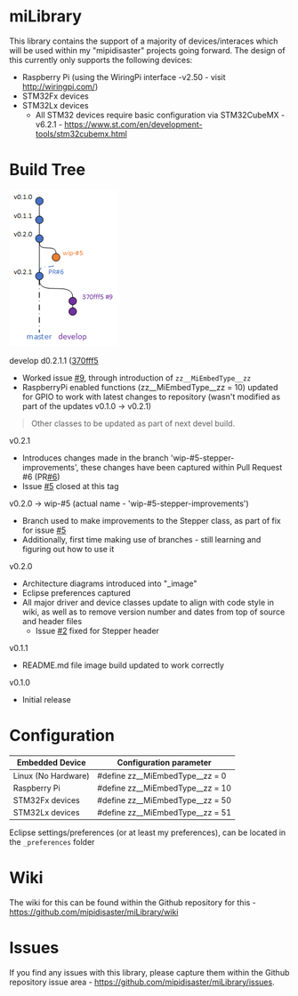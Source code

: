 # miLibrary

This library contains the support of a majority of devices/interaces which will be used within my "mipidisaster" projects going forward. The design of this currently only supports the following devices:
 * Raspberry Pi (using the WiringPi interface -v2.50 - visit http://wiringpi.com/)
 * STM32Fx devices
 * STM32Lx devices
   * All STM32 devices require basic configuration via STM32CubeMX -v6.2.1 - https://www.st.com/en/development-tools/stm32cubemx.html

# Build Tree
![build tree](/_image/Build_tree.png)

develop
d0.2.1.1 ([370fff5](https://github.com/mipidisaster/miLibrary/commit/370fff5c7c8afe60d7818f0641e5b5403ae21538)
* Worked issue [#9](https://github.com/mipidisaster/miLibrary/issues/9), through introduction of `zz__MiEmbedType__zz`
* RaspberryPi enabled functions (zz__MiEmbedType__zz  =  10) updated for GPIO to work with latest changes to repository (wasn't modified as part of the updates v0.1.0 -> v0.2.1)
> Other classes to be updated as part of next devel build.

v0.2.1
* Introduces changes made in the branch 'wip-#5-stepper-improvements', these changes have been captured within Pull Request #6 (PR[#6](https://github.com/mipidisaster/miLibrary/pull/6/))
* Issue [#5](https://github.com/mipidisaster/miLibrary/issues/5) closed at this tag

v0.2.0 -> wip-#5 (actual name - 'wip-#5-stepper-improvements')
* Branch used to make improvements to the Stepper class, as part of fix for issue [#5](https://github.com/mipidisaster/miLibrary/issues/5)
* Additionally, first time making use of branches - still learning and figuring out how to use it

v0.2.0
* Architecture diagrams introduced into "_image"
* Eclipse preferences captured
* All major driver and device classes update to align with code style in wiki, as well as to remove version number and dates from top of source and header files
   * Issue [#2](https://github.com/mipidisaster/miLibrary/issues/2) fixed for Stepper header

v0.1.1
* README.md file image build updated to work correctly

v0.1.0
* Initial release

# Configuration

Embedded Device | Configuration parameter
-- | --
Linux (No Hardware) | #define zz__MiEmbedType__zz  =  0
Raspberry Pi | #define zz__MiEmbedType__zz  =  10
STM32Fx devices | #define zz__MiEmbedType__zz  =  50
STM32Lx devices | #define zz__MiEmbedType__zz  =  51

Eclipse settings/preferences (or at least my preferences), can be located in the `_preferences` folder

# Wiki
The wiki for this can be found within the Github repository for this - https://github.com/mipidisaster/miLibrary/wiki

# Issues
If you find any issues with this library, please capture them within the Github repository issue area - https://github.com/mipidisaster/miLibrary/issues.
